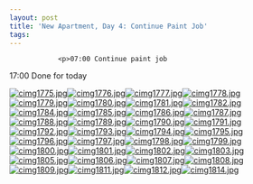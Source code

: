 ```yaml
---
layout: post
title: 'New Apartment, Day 4: Continue Paint Job'
tags:
---
```



                <p>07:00 Continue paint job
17:00 Done for today</p>
<p><a href='/uploads/cimg1775.jpg' title='cimg1775.jpg'><img src='/uploads/cimg1775.thumbnail.jpg' alt='cimg1775.jpg' /></a><a href='/uploads/cimg1776.jpg' title='cimg1776.jpg'><img src='/uploads/cimg1776.thumbnail.jpg' alt='cimg1776.jpg' /></a><a href='/uploads/cimg1777.jpg' title='cimg1777.jpg'><img src='/uploads/cimg1777.thumbnail.jpg' alt='cimg1777.jpg' /></a><a href='/uploads/cimg1778.jpg' title='cimg1778.jpg'><img src='/uploads/cimg1778.thumbnail.jpg' alt='cimg1778.jpg' /></a><a href='/uploads/cimg1779.jpg' title='cimg1779.jpg'><img src='/uploads/cimg1779.thumbnail.jpg' alt='cimg1779.jpg' /></a><a href='/uploads/cimg1780.jpg' title='cimg1780.jpg'><img src='/uploads/cimg1780.thumbnail.jpg' alt='cimg1780.jpg' /></a><a href='/uploads/cimg1781.jpg' title='cimg1781.jpg'><img src='/uploads/cimg1781.thumbnail.jpg' alt='cimg1781.jpg' /></a><a href='/uploads/cimg1782.jpg' title='cimg1782.jpg'><img src='/uploads/cimg1782.thumbnail.jpg' alt='cimg1782.jpg' /></a><a href='/uploads/cimg1784.jpg' title='cimg1784.jpg'><img src='/uploads/cimg1784.thumbnail.jpg' alt='cimg1784.jpg' /></a><a href='/uploads/cimg1785.jpg' title='cimg1785.jpg'><img src='/uploads/cimg1785.thumbnail.jpg' alt='cimg1785.jpg' /></a><a href='/uploads/cimg1786.jpg' title='cimg1786.jpg'><img src='/uploads/cimg1786.thumbnail.jpg' alt='cimg1786.jpg' /></a><a href='/uploads/cimg1787.jpg' title='cimg1787.jpg'><img src='/uploads/cimg1787.thumbnail.jpg' alt='cimg1787.jpg' /></a><a href='/uploads/cimg1788.jpg' title='cimg1788.jpg'><img src='/uploads/cimg1788.thumbnail.jpg' alt='cimg1788.jpg' /></a><a href='/uploads/cimg1789.jpg' title='cimg1789.jpg'><img src='/uploads/cimg1789.thumbnail.jpg' alt='cimg1789.jpg' /></a><a href='/uploads/cimg1790.jpg' title='cimg1790.jpg'><img src='/uploads/cimg1790.thumbnail.jpg' alt='cimg1790.jpg' /></a><a href='/uploads/cimg1791.jpg' title='cimg1791.jpg'><img src='/uploads/cimg1791.thumbnail.jpg' alt='cimg1791.jpg' /></a><a href='/uploads/cimg1792.jpg' title='cimg1792.jpg'><img src='/uploads/cimg1792.thumbnail.jpg' alt='cimg1792.jpg' /></a><a href='/uploads/cimg1793.jpg' title='cimg1793.jpg'><img src='/uploads/cimg1793.thumbnail.jpg' alt='cimg1793.jpg' /></a><a href='/uploads/cimg1794.jpg' title='cimg1794.jpg'><img src='/uploads/cimg1794.thumbnail.jpg' alt='cimg1794.jpg' /></a><a href='/uploads/cimg1795.jpg' title='cimg1795.jpg'><img src='/uploads/cimg1795.thumbnail.jpg' alt='cimg1795.jpg' /></a><a href='/uploads/cimg1796.jpg' title='cimg1796.jpg'><img src='/uploads/cimg1796.thumbnail.jpg' alt='cimg1796.jpg' /></a><a href='/uploads/cimg1797.jpg' title='cimg1797.jpg'><img src='/uploads/cimg1797.thumbnail.jpg' alt='cimg1797.jpg' /></a><a href='/uploads/cimg1798.jpg' title='cimg1798.jpg'><img src='/uploads/cimg1798.thumbnail.jpg' alt='cimg1798.jpg' /></a><a href='/uploads/cimg1799.jpg' title='cimg1799.jpg'><img src='/uploads/cimg1799.thumbnail.jpg' alt='cimg1799.jpg' /></a><a href='/uploads/cimg1800.jpg' title='cimg1800.jpg'><img src='/uploads/cimg1800.thumbnail.jpg' alt='cimg1800.jpg' /></a><a href='/uploads/cimg1801.jpg' title='cimg1801.jpg'><img src='/uploads/cimg1801.thumbnail.jpg' alt='cimg1801.jpg' /></a><a href='/uploads/cimg1802.jpg' title='cimg1802.jpg'><img src='/uploads/cimg1802.thumbnail.jpg' alt='cimg1802.jpg' /></a><a href='/uploads/cimg1803.jpg' title='cimg1803.jpg'><img src='/uploads/cimg1803.thumbnail.jpg' alt='cimg1803.jpg' /></a><a href='/uploads/cimg1805.jpg' title='cimg1805.jpg'><img src='/uploads/cimg1805.thumbnail.jpg' alt='cimg1805.jpg' /></a><a href='/uploads/cimg1806.jpg' title='cimg1806.jpg'><img src='/uploads/cimg1806.thumbnail.jpg' alt='cimg1806.jpg' /></a><a href='/uploads/cimg1807.jpg' title='cimg1807.jpg'><img src='/uploads/cimg1807.thumbnail.jpg' alt='cimg1807.jpg' /></a><a href='/uploads/cimg1808.jpg' title='cimg1808.jpg'><img src='/uploads/cimg1808.thumbnail.jpg' alt='cimg1808.jpg' /></a><a href='/uploads/cimg1809.jpg' title='cimg1809.jpg'><img src='/uploads/cimg1809.thumbnail.jpg' alt='cimg1809.jpg' /></a><a href='/uploads/cimg1811.jpg' title='cimg1811.jpg'><img src='/uploads/cimg1811.thumbnail.jpg' alt='cimg1811.jpg' /></a><a href='/uploads/cimg1812.jpg' title='cimg1812.jpg'><img src='/uploads/cimg1812.thumbnail.jpg' alt='cimg1812.jpg' /></a><a href='/uploads/cimg1814.jpg' title='cimg1814.jpg'><img src='/uploads/cimg1814.thumbnail.jpg' alt='cimg1814.jpg' /></a></p>
